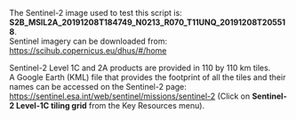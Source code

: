 The Sentinel-2 image used to test this script is: **S2B_MSIL2A_20191208T184749_N0213_R070_T11UNQ_20191208T205518**.  
Sentinel imagery can be downloaded from: https://scihub.copernicus.eu/dhus/#/home

Sentinel-2 Level 1C and 2A products are provided in 110 by 110 km tiles.   
A Google Earth (KML) file that provides the footprint of all the tiles and their names can be accessed on the Sentinel-2 page: https://sentinel.esa.int/web/sentinel/missions/sentinel-2 (Click on **Sentinel-2 Level-1C tiling grid** from the Key Resources menu).
